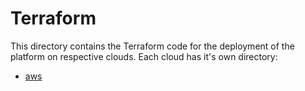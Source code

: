 # Terraform

This directory contains the Terraform code for the deployment of the platform on
respective clouds. Each cloud has it's own directory:

- [aws](aws/)
